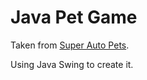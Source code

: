# Java Pet Game

Taken from [Super Auto Pets](https://teamwoodgames.com/).

Using Java Swing to create it.